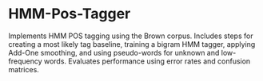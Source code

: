 # HMM-Pos-Tagger
Implements HMM POS tagging using the Brown corpus. Includes steps for creating a most likely tag baseline, training a bigram HMM tagger, applying Add-One smoothing, and using pseudo-words for unknown and low-frequency words. Evaluates performance using error rates and confusion matrices.
